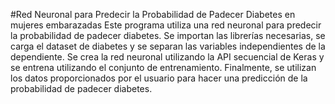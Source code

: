 #Red Neuronal para Predecir la Probabilidad de Padecer Diabetes en mujeres embarazadas
Este programa utiliza una red neuronal para predecir la probabilidad de padecer diabetes. Se importan las librerías necesarias, se carga el dataset de diabetes y se separan las variables independientes de la dependiente. Se crea la red neuronal utilizando la API secuencial de Keras y se entrena utilizando el conjunto de entrenamiento. Finalmente, se utilizan los datos proporcionados por el usuario para hacer una predicción de la probabilidad de padecer diabetes.
